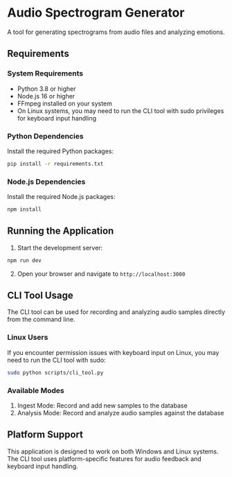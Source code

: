 # Audio Spectrogram Generator

A tool for generating spectrograms from audio files and analyzing emotions.

## Requirements

### System Requirements

- Python 3.8 or higher
- Node.js 16 or higher
- FFmpeg installed on your system
- On Linux systems, you may need to run the CLI tool with sudo privileges for keyboard input handling

### Python Dependencies

Install the required Python packages:

```bash
pip install -r requirements.txt
```

### Node.js Dependencies

Install the required Node.js packages:

```bash
npm install
```

## Running the Application

1. Start the development server:

```bash
npm run dev
```

2. Open your browser and navigate to `http://localhost:3000`

## CLI Tool Usage

The CLI tool can be used for recording and analyzing audio samples directly from the command line.

### Linux Users

If you encounter permission issues with keyboard input on Linux, you may need to run the CLI tool with sudo:

```bash
sudo python scripts/cli_tool.py
```

### Available Modes

1. Ingest Mode: Record and add new samples to the database
2. Analysis Mode: Record and analyze audio samples against the database

## Platform Support

This application is designed to work on both Windows and Linux systems. The CLI tool uses platform-specific features for audio feedback and keyboard input handling.
